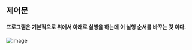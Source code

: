 ## 제어문 
#### 프로그램은 기본적으로 위에서 아래로 실행을 하는데 이 실행 순서를 바꾸는 것 이다.

![image](https://user-images.githubusercontent.com/11780795/152007480-0f1aee4f-971b-49aa-bef8-a37ce4bdb9e9.png)

